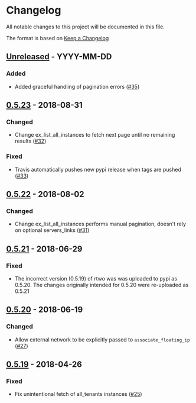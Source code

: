 # Changelog
All notable changes to this project will be documented in this file.

The format is based on [Keep a Changelog](http://keepachangelog.com/en/1.0.0/)

<!--
## [<exact release including patch>](<github compare url>) - <release date in YYYY-MM-DD>
### Added
  - <summary of new features>

### Changed
  - <for changes in existing functionality>

### Deprecated
  - <for soon-to-be removed features>

### Removed
  - <for now removed features>

### Fixed
  - <for any bug fixes>

### Security
  - <in case of vulnerabilities>
-->

## [Unreleased](https://github.com/cyverse/rtwo/compare/0.5.23...HEAD) - YYYY-MM-DD
### Added
  - Added graceful handling of pagination errors
    ([#35](https://github.com/cyverse/rtwo/pull/35))

## [0.5.23](https://github.com/cyverse/rtwo/compare/0.5.22...0.5.23) - 2018-08-31
### Changed
  - Change ex_list_all_instances to fetch next page until no remaining results
    ([#32](https://github.com/cyverse/rtwo/pull/32))

### Fixed
  - Travis automatically pushes new pypi release when tags are pushed
    ([#33](https://github.com/cyverse/rtwo/pull/33))

## [0.5.22](https://github.com/cyverse/rtwo/compare/0.5.21...0.5.22) - 2018-08-02
### Changed
  - Change ex_list_all_instances performs manual pagination, doesn't rely on
    optional servers_links ([#31](https://github.com/cyverse/rtwo/pull/31))

## [0.5.21](https://github.com/cyverse/rtwo/compare/0.5.20...0.5.21) - 2018-06-29
### Fixed
  - The incorrect version (0.5.19) of rtwo was was uploaded to pypi as 0.5.20.
    The changes originally intended for 0.5.20 were re-uploaded as 0.5.21

## [0.5.20](https://github.com/cyverse/rtwo/compare/0.5.19...0.5.20) - 2018-06-19
### Changed
  - Allow external network to be explicitly passed to `associate_floating_ip`
    ([#27](https://github.com/cyverse/rtwo/pull/27))

## [0.5.19](https://github.com/cyverse/rtwo/compare/0.5.18...0.5.19) - 2018-04-26
### Fixed
  - Fix unintentional fetch of all_tenants instances
    ([#25](https://github.com/cyverse/rtwo/pull/25))
